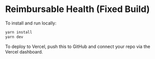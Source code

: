 # Reimbursable Health (Fixed Build)

To install and run locally:

```bash
yarn install
yarn dev
```

To deploy to Vercel, push this to GitHub and connect your repo via the Vercel dashboard.
